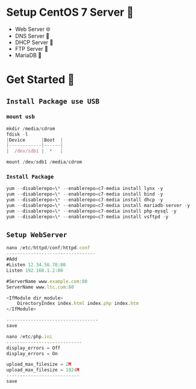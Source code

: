 
# Setup CentOS 7 Server 🐧
- Web Server 🌐
- DNS Server 📗
- DHCP Server 💽
- FTP Server 📁
- MariaDB 🐬

# Get Started 🚀  
## `Install Package use USB`

### `mount usb`
```javascript
mkdir /media/cdrom
fdisk -l
|Device      |Boot  |
|------------|------|
|  /dev/sdb1 |  *   |

mount /dev/sdb1 /media/cdrom
```
### `Install Package`
```javascript
yum --disablerepo=\* --enablerepo=c7-media install lynx -y
yum --disablerepo=\* --enablerepo=c7-media install bind -y
yum --disablerepo=\* --enablerepo=c7-media install dhcp -y
yum --disablerepo=\* --enablerepo=c7-media install mariadb-server -y
yum --disablerepo=\* --enablerepo=c7-media install php-mysql -y
yum --disablerepo=\* --enablerepo=c7-media install vsftpd -y

```
## `Setup WebServer`
```javascript
nano /etc/httpd/conf/httpd.conf
---------------------------------
#Add
#Listen 12.34.56.78:80
Listen 192.168.1.2:80

#ServerName www.example.com:80
ServerName www.ltc.com:80

<IfModule dir_module>
    DirectoryIndex index.html index.php index.htm
</IfModule>

----------------------------------
save

nano /etc/php.ini
----------------------------
display_errors = Off
display_errors = On

upload_max_filesize = 2M
upload_max_filesize = 1024M
---------------------------
save
```